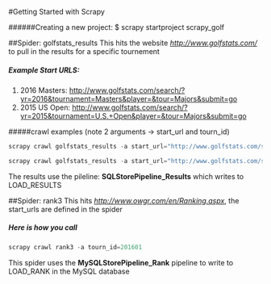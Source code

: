 #Getting Started with Scrapy

######Creating a new project:
$ scrapy startproject scrapy_golf

##Spider: golfstats_results
This hits the website *http://www.golfstats.com/* to pull in the results for a specific tournement

##### Example Start URLS:
1. 2016 Masters: http://www.golfstats.com/search/?yr=2016&tournament=Masters&player=&tour=Majors&submit=go
2. 2015 US Open: http://www.golfstats.com/search/?yr=2015&tournament=U.S.+Open&player=&tour=Majors&submit=go

#####crawl examples (note 2 arguments -> start_url and tourn_id)
```python
scrapy crawl golfstats_results -a start_url="http://www.golfstats.com/search/?yr=2016&tournament=Masters&player=&tour=Majors&submit=go" -a tourn_id=201601
```

```python
scrapy crawl golfstats_results -a start_url="http://www.golfstats.com/search/?yr=2015&tournament=U.S.+Open&player=&tour=Majors&submit=go" -a tourn_id=201502
```

The results use the pileline: __SQLStorePipeline_Results__ which writes to LOAD_RESULTS

##Spider: rank3
This hits *http://www.owgr.com/en/Ranking.aspx*, the start_urls are defined in the spider

##### Here is how you call
``` python
scrapy crawl rank3 -a tourn_id=201601
```

This spider uses the __MySQLStorePipeline_Rank__ pipeline to write to LOAD_RANK in the MySQL database


